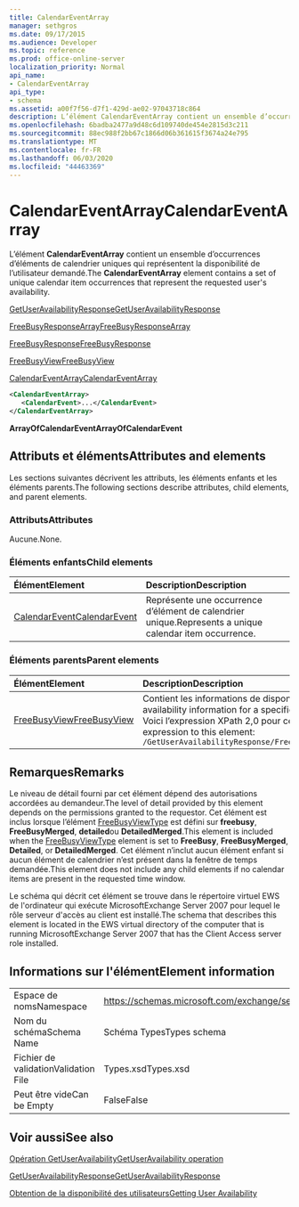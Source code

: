 ```yaml
---
title: CalendarEventArray
manager: sethgros
ms.date: 09/17/2015
ms.audience: Developer
ms.topic: reference
ms.prod: office-online-server
localization_priority: Normal
api_name:
- CalendarEventArray
api_type:
- schema
ms.assetid: a00f7f56-d7f1-429d-ae02-97043718c864
description: L’élément CalendarEventArray contient un ensemble d’occurrences d’éléments de calendrier uniques qui représentent la disponibilité de l’utilisateur demandé.
ms.openlocfilehash: 6badba2477a9d48c6d109740de454e2815d3c211
ms.sourcegitcommit: 88ec988f2bb67c1866d06b361615f3674a24e795
ms.translationtype: MT
ms.contentlocale: fr-FR
ms.lasthandoff: 06/03/2020
ms.locfileid: "44463369"
---
```

# <a name="calendareventarray"></a><span data-ttu-id="e5292-103">CalendarEventArray</span><span class="sxs-lookup"><span data-stu-id="e5292-103">CalendarEventArray</span></span>

<span data-ttu-id="e5292-104">L’élément **CalendarEventArray** contient un ensemble d’occurrences d’éléments de calendrier uniques qui représentent la disponibilité de l’utilisateur demandé.</span><span class="sxs-lookup"><span data-stu-id="e5292-104">The **CalendarEventArray** element contains a set of unique calendar item occurrences that represent the requested user's availability.</span></span> 
  
[<span data-ttu-id="e5292-105">GetUserAvailabilityResponse</span><span class="sxs-lookup"><span data-stu-id="e5292-105">GetUserAvailabilityResponse</span></span>](getuseravailabilityresponse.md)
  
[<span data-ttu-id="e5292-106">FreeBusyResponseArray</span><span class="sxs-lookup"><span data-stu-id="e5292-106">FreeBusyResponseArray</span></span>](freebusyresponsearray.md)
  
[<span data-ttu-id="e5292-107">FreeBusyResponse</span><span class="sxs-lookup"><span data-stu-id="e5292-107">FreeBusyResponse</span></span>](freebusyresponse.md)
  
[<span data-ttu-id="e5292-108">FreeBusyView</span><span class="sxs-lookup"><span data-stu-id="e5292-108">FreeBusyView</span></span>](freebusyview.md)
  
[<span data-ttu-id="e5292-109">CalendarEventArray</span><span class="sxs-lookup"><span data-stu-id="e5292-109">CalendarEventArray</span></span>](calendareventarray.md)
  
```xml
<CalendarEventArray>
   <CalendarEvent>...</CalendarEvent>
</CalendarEventArray>
```

 <span data-ttu-id="e5292-110">**ArrayOfCalendarEvent**</span><span class="sxs-lookup"><span data-stu-id="e5292-110">**ArrayOfCalendarEvent**</span></span>
## <a name="attributes-and-elements"></a><span data-ttu-id="e5292-111">Attributs et éléments</span><span class="sxs-lookup"><span data-stu-id="e5292-111">Attributes and elements</span></span>

<span data-ttu-id="e5292-112">Les sections suivantes décrivent les attributs, les éléments enfants et les éléments parents.</span><span class="sxs-lookup"><span data-stu-id="e5292-112">The following sections describe attributes, child elements, and parent elements.</span></span>
  
### <a name="attributes"></a><span data-ttu-id="e5292-113">Attributs</span><span class="sxs-lookup"><span data-stu-id="e5292-113">Attributes</span></span>

<span data-ttu-id="e5292-114">Aucune.</span><span class="sxs-lookup"><span data-stu-id="e5292-114">None.</span></span>
  
### <a name="child-elements"></a><span data-ttu-id="e5292-115">Éléments enfants</span><span class="sxs-lookup"><span data-stu-id="e5292-115">Child elements</span></span>

|<span data-ttu-id="e5292-116">**Élément**</span><span class="sxs-lookup"><span data-stu-id="e5292-116">**Element**</span></span>|<span data-ttu-id="e5292-117">**Description**</span><span class="sxs-lookup"><span data-stu-id="e5292-117">**Description**</span></span>|
|:-----|:-----|
|[<span data-ttu-id="e5292-118">CalendarEvent</span><span class="sxs-lookup"><span data-stu-id="e5292-118">CalendarEvent</span></span>](calendarevent.md) <br/> |<span data-ttu-id="e5292-119">Représente une occurrence d’élément de calendrier unique.</span><span class="sxs-lookup"><span data-stu-id="e5292-119">Represents a unique calendar item occurrence.</span></span>  <br/> |
   
### <a name="parent-elements"></a><span data-ttu-id="e5292-120">Éléments parents</span><span class="sxs-lookup"><span data-stu-id="e5292-120">Parent elements</span></span>

|<span data-ttu-id="e5292-121">**Élément**</span><span class="sxs-lookup"><span data-stu-id="e5292-121">**Element**</span></span>|<span data-ttu-id="e5292-122">**Description**</span><span class="sxs-lookup"><span data-stu-id="e5292-122">**Description**</span></span>|
|:-----|:-----|
|[<span data-ttu-id="e5292-123">FreeBusyView</span><span class="sxs-lookup"><span data-stu-id="e5292-123">FreeBusyView</span></span>](freebusyview.md) <br/> |<span data-ttu-id="e5292-124">Contient les informations de disponibilité d’un utilisateur spécifique.</span><span class="sxs-lookup"><span data-stu-id="e5292-124">Contains availability information for a specific user.</span></span>  <br/> <span data-ttu-id="e5292-125">Voici l’expression XPath 2,0 pour cet élément :</span><span class="sxs-lookup"><span data-stu-id="e5292-125">The following is the XPath 2.0 expression to this element:</span></span>  <br/>  `/GetUserAvailabilityResponse/FreeBusyResponseArray/FreeBusyResponse/FreeBusyView` <br/> |
   
## <a name="remarks"></a><span data-ttu-id="e5292-126">Remarques</span><span class="sxs-lookup"><span data-stu-id="e5292-126">Remarks</span></span>

<span data-ttu-id="e5292-127">Le niveau de détail fourni par cet élément dépend des autorisations accordées au demandeur.</span><span class="sxs-lookup"><span data-stu-id="e5292-127">The level of detail provided by this element depends on the permissions granted to the requestor.</span></span> <span data-ttu-id="e5292-128">Cet élément est inclus lorsque l’élément [FreeBusyViewType](freebusyviewtype.md) est défini sur **freebusy**, **FreeBusyMerged**, **detailed**ou **DetailedMerged**.</span><span class="sxs-lookup"><span data-stu-id="e5292-128">This element is included when the [FreeBusyViewType](freebusyviewtype.md) element is set to **FreeBusy**, **FreeBusyMerged**, **Detailed**, or **DetailedMerged**.</span></span> <span data-ttu-id="e5292-129">Cet élément n’inclut aucun élément enfant si aucun élément de calendrier n’est présent dans la fenêtre de temps demandée.</span><span class="sxs-lookup"><span data-stu-id="e5292-129">This element does not include any child elements if no calendar items are present in the requested time window.</span></span> 
  
<span data-ttu-id="e5292-130">Le schéma qui décrit cet élément se trouve dans le répertoire virtuel EWS de l'ordinateur qui exécute MicrosoftExchange Server 2007 pour lequel le rôle serveur d'accès au client est installé.</span><span class="sxs-lookup"><span data-stu-id="e5292-130">The schema that describes this element is located in the EWS virtual directory of the computer that is running MicrosoftExchange Server 2007 that has the Client Access server role installed.</span></span>
  
## <a name="element-information"></a><span data-ttu-id="e5292-131">Informations sur l'élément</span><span class="sxs-lookup"><span data-stu-id="e5292-131">Element information</span></span>

|||
|:-----|:-----|
|<span data-ttu-id="e5292-132">Espace de noms</span><span class="sxs-lookup"><span data-stu-id="e5292-132">Namespace</span></span>  <br/> |https://schemas.microsoft.com/exchange/services/2006/types  <br/> |
|<span data-ttu-id="e5292-133">Nom du schéma</span><span class="sxs-lookup"><span data-stu-id="e5292-133">Schema Name</span></span>  <br/> |<span data-ttu-id="e5292-134">Schéma Types</span><span class="sxs-lookup"><span data-stu-id="e5292-134">Types schema</span></span>  <br/> |
|<span data-ttu-id="e5292-135">Fichier de validation</span><span class="sxs-lookup"><span data-stu-id="e5292-135">Validation File</span></span>  <br/> |<span data-ttu-id="e5292-136">Types.xsd</span><span class="sxs-lookup"><span data-stu-id="e5292-136">Types.xsd</span></span>  <br/> |
|<span data-ttu-id="e5292-137">Peut être vide</span><span class="sxs-lookup"><span data-stu-id="e5292-137">Can be Empty</span></span>  <br/> |<span data-ttu-id="e5292-138">False</span><span class="sxs-lookup"><span data-stu-id="e5292-138">False</span></span>  <br/> |
   
## <a name="see-also"></a><span data-ttu-id="e5292-139">Voir aussi</span><span class="sxs-lookup"><span data-stu-id="e5292-139">See also</span></span>



[<span data-ttu-id="e5292-140">Opération GetUserAvailability</span><span class="sxs-lookup"><span data-stu-id="e5292-140">GetUserAvailability operation</span></span>](getuseravailability-operation.md)
  
[<span data-ttu-id="e5292-141">GetUserAvailabilityResponse</span><span class="sxs-lookup"><span data-stu-id="e5292-141">GetUserAvailabilityResponse</span></span>](getuseravailabilityresponse.md)


[<span data-ttu-id="e5292-142">Obtention de la disponibilité des utilisateurs</span><span class="sxs-lookup"><span data-stu-id="e5292-142">Getting User Availability</span></span>](https://msdn.microsoft.com/library/d4133fcb-9b0f-4e6b-aadf-a389da83516a%28Office.15%29.aspx)

